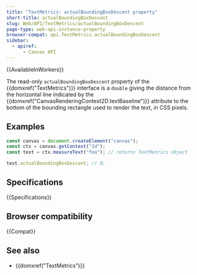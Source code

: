 ```yaml
---
title: "TextMetrics: actualBoundingBoxDescent property"
short-title: actualBoundingBoxDescent
slug: Web/API/TextMetrics/actualBoundingBoxDescent
page-type: web-api-instance-property
browser-compat: api.TextMetrics.actualBoundingBoxDescent
sidebar:
  - apiref:
      - Canvas API
---
```


{{AvailableInWorkers}}

The read-only `actualBoundingBoxDescent` property of the {{domxref("TextMetrics")}} interface is a `double` giving the distance from the horizontal line indicated by the {{domxref("CanvasRenderingContext2D.textBaseline")}} attribute to the bottom of the bounding rectangle used to render the text, in CSS pixels.

## Examples

```js
const canvas = document.createElement("canvas");
const ctx = canvas.getContext("2d");
const text = ctx.measureText("foo"); // returns TextMetrics object

text.actualBoundingBoxDescent; // 0;
```

## Specifications

{{Specifications}}

## Browser compatibility

{{Compat}}

## See also

- {{domxref("TextMetrics")}}
